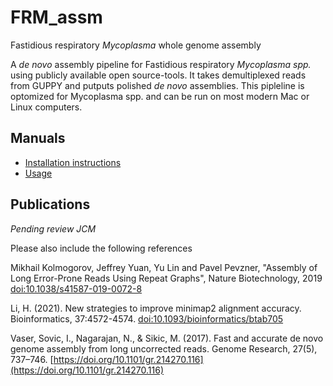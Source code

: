FRM_assm
==============

Fastidious respiratory *Mycoplasma* whole genome assembly

A *de novo* assembly pipeline for Fastidious respiratory *Mycoplasma spp.* using publicly available open source-tools. It takes demultiplexed reads from GUPPY and putputs polished *de novo* assemblies. This pipleline is optomized for Mycoplasma spp. and can be run on most modern Mac or Linux computers. 

Manuals
-------

- [Installation instructions](INSTALL.md)
- [Usage](USAGE.md)

Publications
------------
*Pending review JCM*

Please also include the following references

Mikhail Kolmogorov, Jeffrey Yuan, Yu Lin and Pavel Pevzner, "Assembly of Long Error-Prone Reads Using Repeat Graphs", Nature Biotechnology, 2019 [doi:10.1038/s41587-019-0072-8](doi:10.1038/s41587-019-0072-8)

Li, H. (2021). New strategies to improve minimap2 alignment accuracy. Bioinformatics, 37:4572-4574. [doi:10.1093/bioinformatics/btab705](doi:10.1093/bioinformatics/btab705)

Vaser, Sovic, I., Nagarajan, N., & Sikic, M. (2017). Fast and accurate de novo genome assembly from long uncorrected reads. Genome Research, 27(5), 737–746. [https://doi.org/10.1101/gr.214270.116](https://doi.org/10.1101/gr.214270.116)